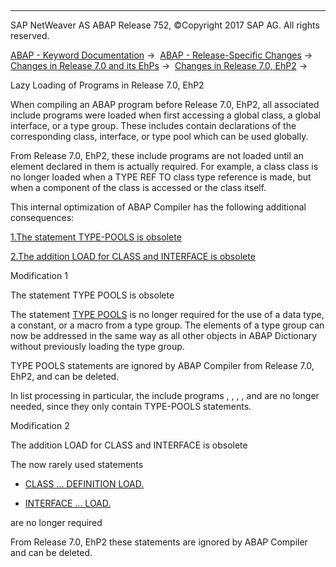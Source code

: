   

* * *

SAP NetWeaver AS ABAP Release 752, ©Copyright 2017 SAP AG. All rights reserved.

[ABAP - Keyword Documentation](javascript:call_link\('abenabap.htm'\)) →  [ABAP - Release-Specific Changes](javascript:call_link\('abennews.htm'\)) →  [Changes in Release 7.0 and its EhPs](javascript:call_link\('abennews-70_ehps.htm'\)) →  [Changes in Release 7.0, EhP2](javascript:call_link\('abennews-71.htm'\)) → 

Lazy Loading of Programs in Release 7.0, EhP2

When compiling an ABAP program before Release 7.0, EhP2, all associated include programs were loaded when first accessing a global class, a global interface, or a type group. These includes contain declarations of the corresponding class, interface, or type pool which can be used globally.

From Release 7.0, EhP2, these include programs are not loaded until an element declared in them is actually required. For example, a class class is no longer loaded when a TYPE REF TO class type reference is made, but when a component of the class is accessed or the class itself.

This internal optimization of ABAP Compiler has the following additional consequences:

[1.The statement TYPE-POOLS is obsolete](#!ABAP_MODIFICATION_1@1@)

[2.The addition LOAD for CLASS and INTERFACE is obsolete](#!ABAP_MODIFICATION_2@2@)

Modification 1

The statement TYPE POOLS is obsolete

The statement [TYPE POOLS](javascript:call_link\('abaptype-pools.htm'\)) is no longer required for the use of a data type, a constant, or a macro from a type group. The elements of a type group can now be addressed in the same way as all other objects in ABAP Dictionary without previously loading the type group.

TYPE POOLS statements are ignored by ABAP Compiler from Release 7.0, EhP2, and can be deleted.

In list processing in particular, the include programs <LIST>, <SYMBOL>, <ICON>, <LINE>, and <COLOR> are no longer needed, since they only contain TYPE-POOLS statements.

Modification 2

The addition LOAD for CLASS and INTERFACE is obsolete

The now rarely used statements

-   [CLASS ... DEFINITION LOAD.](javascript:call_link\('abapclass_interface_load.htm'\))
    
-   [INTERFACE ... LOAD.](javascript:call_link\('abapclass_interface_load.htm'\))
    

are no longer required

From Release 7.0, EhP2 these statements are ignored by ABAP Compiler and can be deleted.